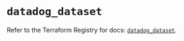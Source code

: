 # `datadog_dataset`

Refer to the Terraform Registry for docs: [`datadog_dataset`](https://registry.terraform.io/providers/datadog/datadog/3.75.0/docs/resources/dataset).

